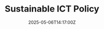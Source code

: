 ---
title: Sustainable ICT Policy
linkTitle: Sustainable ICT Policy
date: '2025-05-06T14:17:00Z'
weight: 1
description: The policy commits to sustainable ICT practices, focusing on reducing
  environmental impact through responsible procurement, energy efficiency, circular
  economy practices, and compliance with ISO standards, while promoting staff training
  and continuous improvement in sustainability efforts.
draft: false
ref: sustainable-ict-policy
---